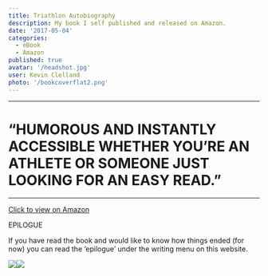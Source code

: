 ```yaml
---
title: Triathlon Autobiography
description: My book I self published and released on Amazon.
date: '2017-05-04'
categories:
  - eBook
  - Amazon
published: true
avatar: '/headshot.jpg'
user: Kevin Clelland
photo: '/bookcoverflat2.png'
---
```


 <div class="mx-auto grid w-full max-w-7xl grid-cols-1 md:grid-cols-4 gap-4 p-4">



<div class="col-span-2 p-4">
<hr class="m-auto my-4 w-[150px] border-2 border-black" />
<h1 class="text-center font-serif text-xl font-bold font-italic">“HUMOROUS AND INSTANTLY ACCESSIBLE WHETHER YOU’RE AN ATHLETE OR SOMEONE JUST LOOKING FOR AN EASY READ.”</h1>
<hr class="m-auto my-4 w-[150px] border-2 border-black" />
<p class="text-4xl p-4 text-center"><a href="https://www.amazon.com/Triathlon-Autobiography-struggling-age-grouper-challenging-ebook/dp/B0716LN6RL/ref=sr_1_1?crid=YRYKD88AURVB&keywords=kevin+clelland&qid=1704166242&sprefix=%2Caps%2C318&sr=8-1">Click to view on Amazon</a></p>
<p class="text-4xl p-4">EPILOGUE</p>
<p class="text-xl p-4">If you have read the book and would like to know how things ended (for now) you can read the ‘epilogue’ under the writing menu on this website.</p>


<div class="flex p-4 mx-auto justify-center"><img src="/Sevens Fan.jpg" class="w-1/3 p-4"><img src="/Michael Fan.jpg" class="w-1/3 p-4"></div>


</div>
</div>